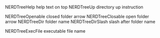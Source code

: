 NERDTreeHelp            help text on top
NERDTreeUp              directory up instruction

NERDTreeOpenable        closed folder arrow
NERDTreeClosable        open folder arrow
NERDTreeDir             folder name
NERDTreeDirSlash        slash after folder name

NERDTreeExecFile       executable file name
